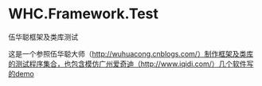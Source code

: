 # WHC.Framework.Test
伍华聪框架及类库测试

这是一个参照伍华聪大师（http://wuhuacong.cnblogs.com/）制作框架及类库的测试程序集合，也包含模仿广州爱奇迪（http://www.iqidi.com/）几个软件写的demo
